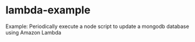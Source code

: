 # lambda-example
Example: Periodically execute a node script to update a mongodb database using Amazon Lambda
